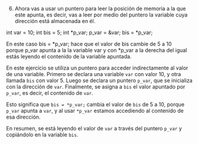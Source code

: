 6. Ahora vas a usar un puntero para leer la posición de memoria a la que este apunta, es decir, 
vas a leer por medio del puntero la variable cuya dirección está almacenada en él.

int var = 10;
int bis = 5;
int *p_var;
p_var = &var;
bis = *p_var;

En este caso bis = *p_var; hace que el valor de bis cambie de 5 a 10 
porque p_var apunta a la la variable var y con *p_var a la derecha del igual estás leyendo 
el contenido de la variable apuntada.

En este ejercicio se utiliza un puntero para acceder indirectamente al valor de una variable.
Primero se declara una variable `var` con valor 10, y otra llamada `bis` con valor 5.
Luego se declara un puntero `p_var`, que se inicializa con la dirección de `var`.
Finalmente, se asigna a `bis` el valor apuntado por `p_var`, es decir, el contenido de `var`.

Esto significa que `bis = *p_var;` cambia el valor de `bis` de 5 a 10,
porque `p_var` apunta a `var`, y al usar `*p_var` estamos accediendo al contenido de esa dirección.

En resumen, se está leyendo el valor de `var` a través del puntero `p_var`
y copiándolo en la variable `bis`.
